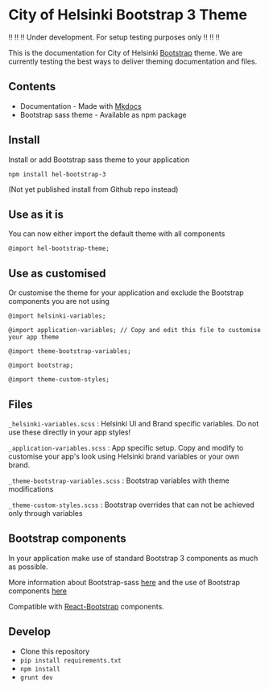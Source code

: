 # City of Helsinki Bootstrap 3 Theme

:bangbang: :bangbang: :bangbang: Under development. For setup testing purposes only :bangbang: :bangbang: :bangbang:

This is the documentation for City of Helsinki [Bootstrap](https://getboostrap.com) theme. We are currently testing the best ways to deliver theming documentation and files.

## Contents

* Documentation - Made with [Mkdocs](http://www.mkdocs.org)
* Bootstrap sass theme - Available as npm package

## Install

Install or add Bootstrap sass theme to your application
```
npm install hel-bootstrap-3
```
(Not yet published install from Github repo instead)

## Use as it is

You can now either import the default theme with all components
```
@import hel-bootstrap-theme;
```

## Use as customised

Or customise the theme for your application and exclude the Bootstrap components you are not using
```
@import helsinki-variables;

@import application-variables; // Copy and edit this file to customise your app theme

@import theme-bootstrap-variables;

@import bootstrap;

@import theme-custom-styles;
```

## Files

``
_helsinki-variables.scss
``
: Helsinki UI and Brand specific variables. Do not use these directly in your app styles!

``
_application-variables.scss
``
: App specific setup. Copy and modify to customise your app's look using Helsinki brand variables or your own brand.

``
_theme-bootstrap-variables.scss
``
: Bootstrap variables with theme modifications

``
_theme-custom-styles.scss
``
: Bootstrap overrides that can not be achieved only through variables

## Bootstrap components

In your application make use of standard Bootstrap 3 components as much as possible.

More information about Bootstrap-sass [here](https://github.com/twbs/bootstrap-sass) and the use of Bootstrap components [here](http://getbootstrap.com/components/)

Compatible with [React-Bootstrap](https://react-bootstrap.github.io) components.

## Develop

* Clone this repository
* ``pip install requirements.txt``
* ``npm install``
* ``grunt dev``